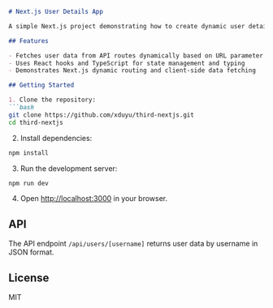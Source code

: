 ````markdown
# Next.js User Details App

A simple Next.js project demonstrating how to create dynamic user detail pages with TypeScript and API routes.

## Features

- Fetches user data from API routes dynamically based on URL parameter
- Uses React hooks and TypeScript for state management and typing
- Demonstrates Next.js dynamic routing and client-side data fetching

## Getting Started

1. Clone the repository:
```bash
git clone https://github.com/xduyu/third-nextjs.git
cd third-nextjs
````

2. Install dependencies:

```bash
npm install
```

3. Run the development server:

```bash
npm run dev
```

4. Open [http://localhost:3000](http://localhost:3000) in your browser.

## API

The API endpoint `/api/users/[username]` returns user data by username in JSON format.

## License

MIT

```
